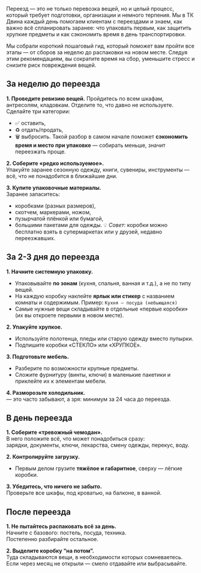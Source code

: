 Переезд — это не только перевозка вещей, но и целый процесс, который требует подготовки, организации и немного терпения. Мы в ТК Двина каждый день помогаем клиентам с переездами и знаем, как важно всё спланировать заранее: что упаковать первым, как защитить хрупкие предметы и как сэкономить время в день транспортировки.

Мы собрали короткий пошаговый гид, который поможет вам пройти все этапы — от сборов за неделю до распаковки на новом месте. Следуя этим рекомендациям, вы сократите время на сбор, уменьшите стресс и снизите риск повреждения вещей.
## За неделю до переезда

**1. Проведите ревизию вещей.**
Пройдитесь по всем шкафам, антресолям, кладовкам.
Отделите то, что давно не используете.
Сделайте три категории:
- ✅ оставить,
- ♻️ отдать/продать,
- 🗑 выбросить.
Такой разбор в самом начале поможет **сэкономить время и место при упаковке** — собирать меньше, значит переезжать проще.

**2. Соберите «редко используемое».**  
Упакуйте заранее сезонную одежду, книги, сувениры, инструменты — всё, что не понадобится в ближайшие дни.

**3. Купите упаковочные материалы.**  
Заранее запаситесь:
- коробками (разных размеров),
- скотчем, маркерами, ножом,
- пузырчатой плёнкой или бумагой,
- большими пакетами для одежды.
💡 _Совет:_ коробки можно бесплатно взять в супермаркетах или у друзей, недавно переезжавших.

## За 2-3 дня до переезда

**1. Начните системную упаковку.**
- Упаковывайте **по зонам** (кухня, спальня, ванная и т.д.), а не по типу вещей.
- На каждую коробку наклейте **ярлык или стикер** с названием комнаты и содержимым.
Пример: `Кухня — посуда (небьющаяся)`
- Самые нужные вещи складывайте в отдельные «первые коробки» (их вы откроете первыми в новом месте).

**2. Упакуйте хрупкое.**
- Используйте полотенца, пледы или старую одежду вместо пупырки.
- Подпишите коробки «СТЕКЛО» или «ХРУПКОЕ».

**3. Подготовьте мебель.**
- Разберите по возможности крупные предметы.
- Сложите фурнитуру (винты, ключи) в маленькие пакетики и приклейте их к элементам мебели.

**4. Разморозьте холодильник.**  
— это часто забывают, а зря: минимум за 24 часа до переезда.

## В день переезда

**1. Соберите «тревожный чемодан».**  
В него положите всё, что может понадобиться сразу:  
зарядки, документы, ключи, лекарства, смену одежды, перекус, воду.

**2. Контролируйте загрузку.**
- Первым делом грузите **тяжёлое и габаритное**, сверху — лёгкие коробки.

**3. Убедитесь, что ничего не забыто.**  
Проверьте все шкафы, под кроватью, на балконе, в ванной.

## После переезда 

**1. Не пытайтесь распаковать всё за день.**  
Начните с базового: постель, посуда, техника.  
Постепенно разбирайте остальное.

**2. Выделите коробку “на потом”.**  
Туда складываются вещи, в необходимости которых сомневаетесь. Если через месяц не открыли — смело отдавайте или выбрасывайте.

